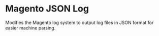 Magento JSON Log
================

Modifies the Magento log system to output log files in JSON format for easier machine parsing.

